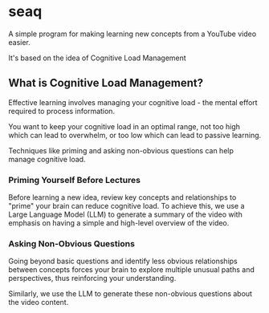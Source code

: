 # seaq

A simple program for making learning new concepts from a YouTube video easier.

It's based on the idea of Cognitive Load Management

## What is Cognitive Load Management?

Effective learning involves managing your cognitive load - the mental effort required to process information.

You want to keep your cognitive load in an optimal range, not too high which can lead to overwhelm, or too low which can lead to passive learning.

Techniques like priming and asking non-obvious questions can help manage cognitive load.

### Priming Yourself Before Lectures

Before learning a new idea, review key concepts and relationships to "prime" your brain can reduce cognitive load. To achieve this, we use a Large Language Model (LLM) to generate a summary of the video with emphasis on having a simple and high-level overview of the video.

### Asking Non-Obvious Questions

Going beyond basic questions and identify less obvious relationships between concepts forces your brain to explore multiple unusual paths and perspectives, thus reinforcing your understanding.

Similarly, we use the LLM to generate these non-obvious questions about the video content.
